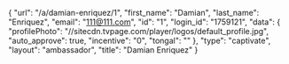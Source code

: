 {
    "url": "\/a\/damian-enriquez\/1",
    "first_name": "Damian",
    "last_name": "Enriquez",
    "email": "111@111.com",
    "id": "1",
    "login_id": "1759121",
    "data": {
        "profilePhoto": "\/\/sitecdn.tvpage.com\/player\/logos\/default_profile.jpg",
        "auto_approve": true,
        "incentive": "0",
        "tongal": ""
    },
    "type": "captivate",
    "layout": "ambassador",
    "title": "Damian Enriquez"
}